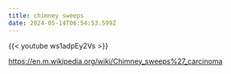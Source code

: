 ```yaml
---
title: chimney sweeps
date: 2024-05-14T06:54:53.599Z
---
```

{{< youtube ws1adpEy2Vs >}}

<https://en.m.wikipedia.org/wiki/Chimney_sweeps%27_carcinoma>